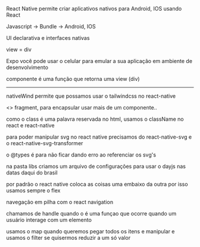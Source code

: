 React Native permite criar aplicativos nativos para Android, IOS usando React

Javascript -> Bundle -> Android, IOS

UI declarativa e interfaces nativas

view = div

Expo você pode usar o celular para emular a sua aplicação em ambiente de desenvolvimento

componente é uma função que retorna uma view (div)

___________________________________________________________

nativeWind permite que possamos usar o tailwindcss no react-native

<> fragment, para encapsular usar mais de um componente..

como o class é uma palavra reservada no html, usamos o className no react e react-native

para poder manipular svg no react native precisamos do react-native-svg e o react-native-svg-transformer

o @types é para não ficar dando erro ao referenciar os svg's

na pasta libs criamos um arquivo de configurações para usar o dayjs nas datas daqui do brasil

por padrão o react native coloca as coisas uma embaixo da outra por isso usamos sempre o flex

navegação em pilha com o react navigation

chamamos de handle quando o é uma funçao que ocorre quando um usuário interage com um elemento

usamos o map quando queremos pegar todos os itens e manipular e usamos o filter se quisermos reduzir a um só valor